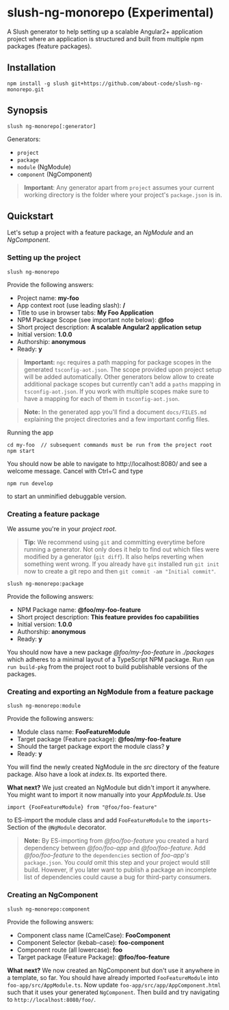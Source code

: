 # slush-ng-monorepo (Experimental)

A Slush generator to help setting up a scalable Angular2+ application project
where an application is structured and built from multiple npm packages
(feature packages).

## Installation

```
npm install -g slush git+https://github.com/about-code/slush-ng-monorepo.git
```

## Synopsis
```
slush ng-monorepo[:generator]
```

Generators:

- `project`
- `package`
- `module` (NgModule)
- `component` (NgComponent)

> **Important**: Any generator apart from `project` assumes your current
> working directory is the folder where your project's `package.json` is in.

## Quickstart

Let's setup a project with a feature package, an *NgModule* and an *NgComponent*.

### Setting up the project

```
slush ng-monorepo
```

Provide the following answers:
- Project name: **my-foo**
- App context root (use leading slash): **/**
- Title to use in browser tabs: **My Foo Application**
- NPM Package Scope (see important note below): **@foo**
- Short project description: **A scalable Angular2 application setup**
- Initial version: **1.0.0**
- Authorship: **anonymous**
- Ready: **y**

> **Important:** `ngc` requires a path mapping for package scopes in the
> generated `tsconfig-aot.json`. The scope provided upon project setup will be
> added automatically. Other generators below allow to create additional package
> scopes but currently can't add a `paths` mapping in `tsconfig-aot.json`. If
> you work with multiple scopes make sure to have a mapping for each of them in
>`tsconfig-aot.json`.

> **Note:** In the generated app you'll find a document `docs/FILES.md` explaining
the project directories and a few important config files.

Running the app
```
cd my-foo  // subsequent commands must be run from the project root
npm start
```
You should now be able to navigate to http://localhost:8080/ and see a welcome
message. Cancel with Ctrl+C and type
```
npm run develop
```
to start an unminified debuggable version.

### Creating a feature package

We assume you're in your *project root*.

> **Tip:** We recommend using `git` and committing everytime before running a generator.
> Not only does it help to find out which files were modified by a generator (`git diff`).
> It also helps reverting when something went wrong. If you already have `git` installed
> run `git init` now to create a git repo and then `git commit -am "Initial commit"`.

```
slush ng-monorepo:package
```
Provide the following answers:
- NPM Package name: **@foo/my-foo-feature**
- Short project description: **This feature provides foo capabilities**
- Initial version: **1.0.0**
- Authorship: **anonymous**
- Ready: **y**

You should now have a new package *@foo/my-foo-feature* in *./packages* which
adheres to a minimal layout of a TypeScript NPM package. Run `npm run build-pkg`
from the project root to build publishable versions of the packages.

### Creating and exporting an NgModule from a feature package
```
slush ng-monorepo:module
```
Provide the following answers:
- Module class name: **FooFeatureModule**
- Target package (Feature package): **@foo/my-foo-feature**
- Should the target package export the module class? **y**
- Ready: **y**

You will find the newly created NgModule in the *src* directory of the feature
package. Also have a look at *index.ts*. Its exported there.

**What next?**
We just created an NgModule but didn't import it anywhere. You might want to import
it now manually into your *AppModule.ts*. Use
```
import {FooFeatureModule} from "@foo/foo-feature"
```
to ES-import the module class and add `FooFeatureModule` to the `imports`-Section
of the `@NgModule` decorator.

> **Note:** By ES-importing from *@foo/foo-feature* you created a hard dependency
> between *@foo/foo-app* and *@foo/foo-feature*. Add *@foo/foo-feature* to the
> `dependencies` section of *foo-app's* `package.json`. You *could* omit this
> step and your project would still build. However, if you later want to publish
> a package an incomplete list of dependencies could cause a bug for third-party
> consumers.

### Creating an NgComponent
```
slush ng-monorepo:component
```
Provide the following answers:
- Component class name (CamelCase): **FooComponent**
- Component Selector (kebab-case): **foo-component**
- Component route (all lowercase): **foo**
- Target package (Feature Package): **@foo/foo-feature**

**What next?**
We now created an NgComponent but don't use it anywhere in a template, so far.
You should have already imported `FooFeatureModule` into `foo-app/src/AppModule.ts`.
Now update `foo-app/src/app/AppComponent.html` such that it uses your generated
`NgComponent`. Then build and try navigating to `http://localhost:8080/foo/`.
